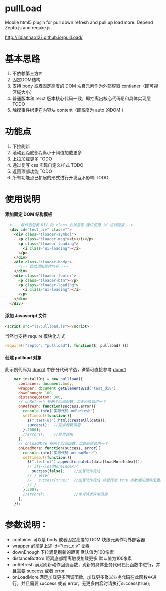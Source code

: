 # pullLoad
Moblie html5 plugin for pull down refresh and pull up load more. Depend Zepto.js and require.js.

http://lidianhao123.github.io/pullLoad/

# 基本思路
1. 不依赖第三方库
2. 固定DOM结构
3. 支持 body 或者固定高度的 DOM 块级元素作为外部容器 contianer（即可视区域大小）
4. 普通版本和 react 版本核心代码一致，即抽离出核心代码层和具体实现层 TODO
5. 触摸事件绑定在内容块 content（即高度为 auto 的DOM ）

# 功能点
1. 下拉刷新
2. 滚动到距底部距离小于阈值加载更多
3. 上拉加载更多 TODO
4. 通过复写 css 实现自定义样式 TODO
5. 返回顶部功能 TODO
6. 所有功能点已扩展的形式进行开发互不影响 TODO

# 使用说明
#### 添加固定 DOM 结构模板

```html
  <!-- 最外层包裹 DIV 的 class 会被重置 建议使用 id 进行配置 -->
  <div id="test_div" class="">
    <div class="tloader-symbol">
      <p class="tloader-msg"><i></i></p>
      <p class="tloader-loading">
        <i class="ui-loading"></i>
      </p>
    </div>
    <div class="tloader-body">
      <!-- 此处添加具体内容 -->
    </div>
    <div class="tloader-footer">
      <p class="tloader-btn"></p>
      <p class="tloader-loading">
        <i class="ui-loading"></i>
      </p>
    </div>
  </div>
```

#### 添加 Javascript 文件

```html
<script src="js/pullload.js"></script>
```
当然也支持 require 模块化方式
```js
require(["zepto", "pullload"], function($, pullload) {})
```

#### 创建 pullload 对象

此示例代码为 [domo1](http://lidianhao123.github.io/pullLoad/index.html) 中部分代码节选，详情可直接参考 [domo1](http://lidianhao123.github.io/pullLoad/index.html) 
```js
    var installObj = new pullload({
      container: document.body,
      wrapper: document.getElementById("test_div"),
      downEnough: 100,
      distanceBottom: 300,
      // onRefresh 有两个回调函数，二者必须调用一个
      onRefresh: function(success,error){
        console.info("实际代码 onRefresh")
        setTimeout(function(){
          $(".test-ul").html(createAll(data));
          success();  //完成刷新调用
        },2000);
        //error();    //异常调用
      },
      // onLoadMore 有两个回调函数，二者必须调用一个
      onLoadMore: function(success, error){
        console.info("实际代码 onLoadMore")
        setTimeout(function(){
          $(".test-ul").append(createLi(data[loadMoreIndex]));
          // if(--loadMoreIndex){
            success(false);    //加载动作完成
          // } else{
          //   success(true);  //加载动作完成 并且传递 true 参数通知组件无更多内容
          // }
        },500);
        //error();             //单词请求异常调用
      },
    });
```

# 参数说明：
- container  可以是 body 或者固定高度的 DOM 块级元素作为外部容器
- wrapper    必须是上述 id="test_div" 元素
- downEnough 下拉满足刷新的距离 默认值为100像素
- distanceBottom 距离底部距离触发加载更多 默认值为100像素 
- onRefresh  满足刷新动作回调函数，刷新的具体业务代码在此函数中进行，并且需要 success 或者 error
- onLoadMore 满足加载更多回调函数，加载更多聚义业务代码在此函数中进行，并且需要 success 或者 error。无更多内容时请执行success(true);